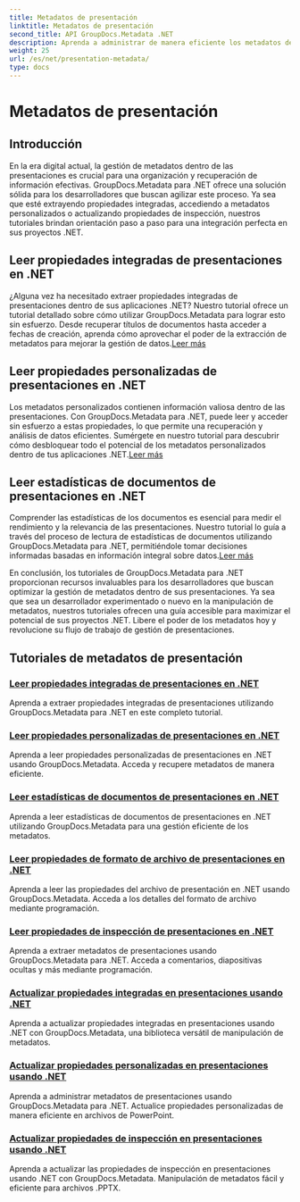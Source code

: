 ```yaml
---
title: Metadatos de presentación
linktitle: Metadatos de presentación
second_title: API GroupDocs.Metadata .NET
description: Aprenda a administrar de manera eficiente los metadatos de presentaciones en .NET usando los tutoriales de GroupDocs.Metadata. Acceda a propiedades integradas y personalizadas con facilidad.
weight: 25
url: /es/net/presentation-metadata/
type: docs
---
```

# Metadatos de presentación

## Introducción

En la era digital actual, la gestión de metadatos dentro de las presentaciones es crucial para una organización y recuperación de información efectivas. GroupDocs.Metadata para .NET ofrece una solución sólida para los desarrolladores que buscan agilizar este proceso. Ya sea que esté extrayendo propiedades integradas, accediendo a metadatos personalizados o actualizando propiedades de inspección, nuestros tutoriales brindan orientación paso a paso para una integración perfecta en sus proyectos .NET.

## Leer propiedades integradas de presentaciones en .NET

 ¿Alguna vez ha necesitado extraer propiedades integradas de presentaciones dentro de sus aplicaciones .NET? Nuestro tutorial ofrece un tutorial detallado sobre cómo utilizar GroupDocs.Metadata para lograr esto sin esfuerzo. Desde recuperar títulos de documentos hasta acceder a fechas de creación, aprenda cómo aprovechar el poder de la extracción de metadatos para mejorar la gestión de datos.[Leer más](./read-built-in-properties-presentations/)

## Leer propiedades personalizadas de presentaciones en .NET

Los metadatos personalizados contienen información valiosa dentro de las presentaciones. Con GroupDocs.Metadata para .NET, puede leer y acceder sin esfuerzo a estas propiedades, lo que permite una recuperación y análisis de datos eficientes. Sumérgete en nuestro tutorial para descubrir cómo desbloquear todo el potencial de los metadatos personalizados dentro de tus aplicaciones .NET.[Leer más](./read-custom-properties-presentations/)

## Leer estadísticas de documentos de presentaciones en .NET

 Comprender las estadísticas de los documentos es esencial para medir el rendimiento y la relevancia de las presentaciones. Nuestro tutorial lo guía a través del proceso de lectura de estadísticas de documentos utilizando GroupDocs.Metadata para .NET, permitiéndole tomar decisiones informadas basadas en información integral sobre datos.[Leer más](./read-document-statistics-presentations/)

En conclusión, los tutoriales de GroupDocs.Metadata para .NET proporcionan recursos invaluables para los desarrolladores que buscan optimizar la gestión de metadatos dentro de sus presentaciones. Ya sea que sea un desarrollador experimentado o nuevo en la manipulación de metadatos, nuestros tutoriales ofrecen una guía accesible para maximizar el potencial de sus proyectos .NET. Libere el poder de los metadatos hoy y revolucione su flujo de trabajo de gestión de presentaciones.

## Tutoriales de metadatos de presentación
### [Leer propiedades integradas de presentaciones en .NET](./read-built-in-properties-presentations/)
Aprenda a extraer propiedades integradas de presentaciones utilizando GroupDocs.Metadata para .NET en este completo tutorial.
### [Leer propiedades personalizadas de presentaciones en .NET](./read-custom-properties-presentations/)
Aprenda a leer propiedades personalizadas de presentaciones en .NET usando GroupDocs.Metadata. Acceda y recupere metadatos de manera eficiente.
### [Leer estadísticas de documentos de presentaciones en .NET](./read-document-statistics-presentations/)
Aprenda a leer estadísticas de documentos de presentaciones en .NET utilizando GroupDocs.Metadata para una gestión eficiente de los metadatos.
### [Leer propiedades de formato de archivo de presentaciones en .NET](./read-file-format-properties-presentations/)
Aprenda a leer las propiedades del archivo de presentación en .NET usando GroupDocs.Metadata. Acceda a los detalles del formato de archivo mediante programación.
### [Leer propiedades de inspección de presentaciones en .NET](./read-inspection-properties-presentations/)
Aprenda a extraer metadatos de presentaciones usando GroupDocs.Metadata para .NET. Acceda a comentarios, diapositivas ocultas y más mediante programación.
### [Actualizar propiedades integradas en presentaciones usando .NET](./update-built-in-properties-presentations/)
Aprenda a actualizar propiedades integradas en presentaciones usando .NET con GroupDocs.Metadata, una biblioteca versátil de manipulación de metadatos.
### [Actualizar propiedades personalizadas en presentaciones usando .NET](./update-custom-properties-presentations/)
Aprenda a administrar metadatos de presentaciones usando GroupDocs.Metadata para .NET. Actualice propiedades personalizadas de manera eficiente en archivos de PowerPoint.
### [Actualizar propiedades de inspección en presentaciones usando .NET](./update-inspection-properties-presentations/)
Aprenda a actualizar las propiedades de inspección en presentaciones usando .NET con GroupDocs.Metadata. Manipulación de metadatos fácil y eficiente para archivos .PPTX.